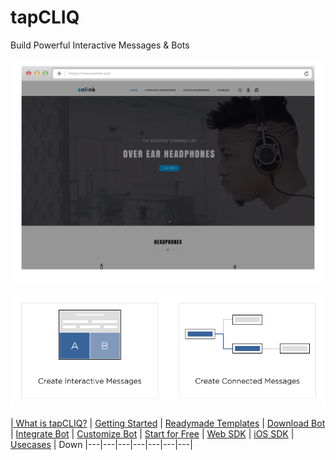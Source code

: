 # tapCLIQ
Build Powerful Interactive Messages & Bots

<p align="center">
  <a href="https://www.tapcliq.com"><img src="assets/poster-ad-dynamic.gif" />
</p>
<p align="center">
  <a href="https://www.tapcliq.com/supportdoc"><img src="assets/connected_messages.png" />
</p>


| [What is tapCLIQ?](https://www.tapcliq.com/) | [Getting Started](https://www.tapcliq.com/supportdoc) | [Readymade Templates](https://www.tapcliq.com/supportdoc#readymade-templates) | [Download Bot](https://www.tapcliq.com/supportdoc?catid=67) | [Integrate Bot](https://www.tapcliq.com/supportdoc?catid=68) | [Customize Bot](https://www.tapcliq.com/supportdoc?catid=69) | [Start for Free](https://webportal.tapcliq.com/tapcliqweb/signup) | [Web SDK](https://www.tapcliq.com/supportdoc?catid=49) | [iOS SDK](https://www.tapcliq.com/supportdoc?catid=46) | [Usecases](https://www.tapcliq.com/usecases) | Down
|---|---|---|---|---|---|---|
